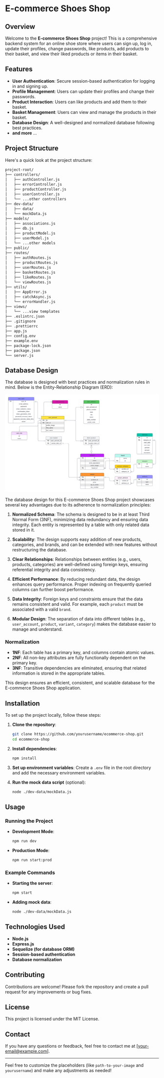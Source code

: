 # E-commerce Shoes Shop

## Overview

Welcome to the **E-commerce Shoes Shop** project! This is a comprehensive backend system for an online shoe store where users can sign up, log in, update their profiles, change passwords, like products, add products to their basket, and view their liked products or items in their basket.

## Features

- **User Authentication**: Secure session-based authentication for logging in and signing up.
- **Profile Management**: Users can update their profiles and change their passwords.
- **Product Interaction**: Users can like products and add them to their basket.
- **Basket Management**: Users can view and manage the products in their basket.
- **Database Design**: A well-designed and normalized database following best practices.
- **and more** ...

## Project Structure

Here's a quick look at the project structure:

```plaintext
project-root/
├── controllers/
│   ├── authController.js
│   ├── errorController.js
│   ├── productController.js
│   ├── userController.js
│   └── ...other controllers
├── dev-data/
│   ├── data/
│   └── mockData.js
├── models/
│   ├── associations.js
│   ├── db.js
│   ├── productModel.js
│   ├── userModel.js
│   └── ...other models
├── public/
├── routes/
│   ├── authRoutes.js
│   ├── productRoutes.js
│   ├── userRoutes.js
│   ├── basketRoutes.js
│   ├── likeRoutes.js
│   └── viewRoutes.js
├── utils/
│   ├── AppError.js
│   ├── catchAsync.js
│   └── errorHandler.js
├── views/
│   └── ...view templates
├── .eslintrc.json
├── .gitignore
├── .prettierrc
├── app.js
├── config.env
├── example.env
├── package-lock.json
├── package.json
└── server.js
```

## Database Design

The database is designed with best practices and normalization rules in mind. Below is the Entity-Relationship Diagram (ERD):

![Database ER Diagram](Database%20ER%20diagram%20(crow's%20foot)%20(13).png)

The database design for this E-commerce Shoes Shop project showcases several key advantages due to its adherence to normalization principles:

1. **Normalized Schema**: The schema is designed to be in at least Third Normal Form (3NF), minimizing data redundancy and ensuring data integrity. Each entity is represented by a table with only related data stored in it.

2. **Scalability**: The design supports easy addition of new products, categories, and brands, and can be extended with new features without restructuring the database.

3. **Clear Relationships**: Relationships between entities (e.g., users, products, categories) are well-defined using foreign keys, ensuring referential integrity and data consistency.

4. **Efficient Performance**: By reducing redundant data, the design enhances query performance. Proper indexing on frequently queried columns can further boost performance.

5. **Data Integrity**: Foreign keys and constraints ensure that the data remains consistent and valid. For example, each `product` must be associated with a valid `brand`.

6. **Modular Design**: The separation of data into different tables (e.g., `user_account`, `product`, `variant`, `category`) makes the database easier to manage and understand.

### Normalization

- **1NF**: Each table has a primary key, and columns contain atomic values.
- **2NF**: All non-key attributes are fully functionally dependent on the primary key.
- **3NF**: Transitive dependencies are eliminated, ensuring that related information is stored in the appropriate tables.

This design ensures an efficient, consistent, and scalable database for the E-commerce Shoes Shop application.

## Installation

To set up the project locally, follow these steps:

1. **Clone the repository**:
   ```bash
   git clone https://github.com/yourusername/ecommerce-shop.git
   cd ecommerce-shop
   ```

2. **Install dependencies**:
   ```bash
   npm install
   ```

3. **Set up environment variables**: Create a `.env` file in the root directory and add the necessary environment variables.

4. **Run the mock data script** (optional):
   ```bash
   node ./dev-data/mockData.js
   ```

## Usage

### Running the Project

- **Development Mode**:
  ```bash
  npm run dev
  ```

- **Production Mode**:
  ```bash
  npm run start:prod
  ```

### Example Commands

- **Starting the server**:
  ```bash
  npm start
  ```

- **Adding mock data**:
  ```bash
  node ./dev-data/mockData.js
  ```

## Technologies Used

- **Node.js**
- **Express.js**
- **Sequelize (for database ORM)**
- **Session-based authentication**
- **Database normalization**

## Contributing

Contributions are welcome! Please fork the repository and create a pull request for any improvements or bug fixes.

## License

This project is licensed under the MIT License.

## Contact

If you have any questions or feedback, feel free to contact me at [your-email@example.com].

---

Feel free to customize the placeholders (like `path-to-your-image` and `yourusername`) and make any adjustments as needed!
